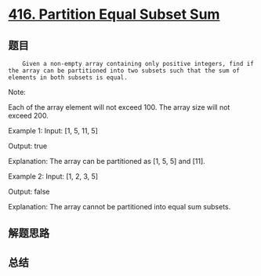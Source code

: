 # [416. Partition Equal Subset Sum](https://leetcode.com/problems/partition-equal-subset-sum/)

## 题目

        Given a non-empty array containing only positive integers, find if the array can be partitioned into two subsets such that the sum of elements in both subsets is equal.


Note:

Each of the array element will not exceed 100.
The array size will not exceed 200.



Example 1:
Input: [1, 5, 11, 5]

Output: true

Explanation: The array can be partitioned as [1, 5, 5] and [11].



Example 2:
Input: [1, 2, 3, 5]

Output: false

Explanation: The array cannot be partitioned into equal sum subsets.


      

## 解题思路


## 总结


